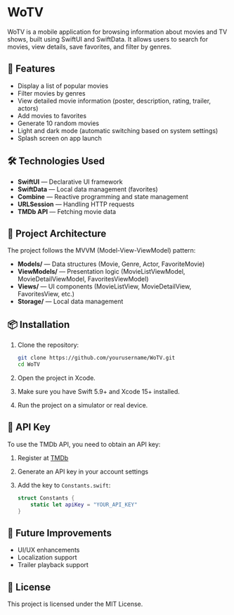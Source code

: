 # WoTV

WoTV is a mobile application for browsing information about movies and TV shows, built using SwiftUI and SwiftData. It allows users to search for movies, view details, save favorites, and filter by genres.

## 📌 Features
- Display a list of popular movies
- Filter movies by genres
- View detailed movie information (poster, description, rating, trailer, actors)
- Add movies to favorites
- Generate 10 random movies
- Light and dark mode (automatic switching based on system settings)
- Splash screen on app launch

## 🛠️ Technologies Used
- **SwiftUI** — Declarative UI framework
- **SwiftData** — Local data management (favorites)
- **Combine** — Reactive programming and state management
- **URLSession** — Handling HTTP requests
- **TMDb API** — Fetching movie data

## 📂 Project Architecture
The project follows the MVVM (Model-View-ViewModel) pattern:
- **Models/** — Data structures (Movie, Genre, Actor, FavoriteMovie)
- **ViewModels/** — Presentation logic (MovieListViewModel, MovieDetailViewModel, FavoritesViewModel)
- **Views/** — UI components (MovieListView, MovieDetailView, FavoritesView, etc.)
- **Storage/** — Local data management

## 📦 Installation
1. Clone the repository:

   ```bash
   git clone https://github.com/yourusername/WoTV.git
   cd WoTV
   ```
2. Open the project in Xcode.
3. Make sure you have Swift 5.9+ and Xcode 15+ installed.
4. Run the project on a simulator or real device.

## 🔗 API Key
To use the TMDb API, you need to obtain an API key:
1. Register at [TMDb](https://www.themoviedb.org/)
2. Generate an API key in your account settings
3. Add the key to `Constants.swift`:

   ```swift
   struct Constants {
       static let apiKey = "YOUR_API_KEY"
   }
   ```

## 🔧 Future Improvements
- UI/UX enhancements
- Localization support
- Trailer playback support

## 📜 License
This project is licensed under the MIT License.

